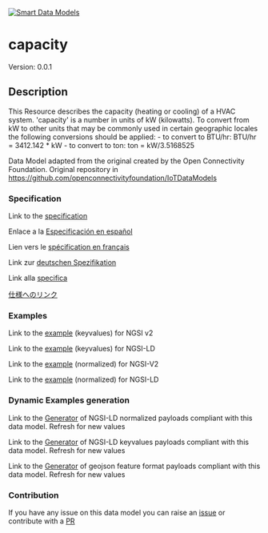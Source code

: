[![Smart Data Models](https://smartdatamodels.org/wp-content/uploads/2022/01/SmartDataModels_logo.png "Logo")](https://smartdatamodels.org)
# capacity
Version: 0.0.1

## Description 

This Resource describes the capacity (heating or cooling) of a HVAC system. 'capacity' is a number in units of kW (kilowatts). To convert from kW to other units that may be commonly used in certain geographic locales the following conversions should be applied: - to convert to BTU/hr: BTU/hr = 3412.142 * kW - to convert to ton: ton = kW/3.5168525

Data Model adapted from the original created by the Open Connectivity Foundation. Original repository in https://github.com/openconnectivityfoundation/IoTDataModels
### Specification

Link to the [specification](https://github.com/smart-data-models/dataModel.OCF/blob/master/capacity/doc/spec.md)

Enlace a la [Especificación en español](https://github.com/smart-data-models/dataModel.OCF/blob/master/capacity/doc/spec_ES.md)

Lien vers le [spécification en français](https://github.com/smart-data-models/dataModel.OCF/blob/master/capacity/doc/spec_FR.md)

Link zur [deutschen Spezifikation](https://github.com/smart-data-models/dataModel.OCF/blob/master/capacity/doc/spec_DE.md)

Link alla [specifica](https://github.com/smart-data-models/dataModel.OCF/blob/master/capacity/doc/spec_IT.md)

[仕様へのリンク](https://github.com/smart-data-models/dataModel.OCF/blob/master/capacity/doc/spec_JA.md)
### Examples

Link to the [example](https://smart-data-models.github.io/dataModel.OCF/capacity/examples/example.json) (keyvalues) for NGSI v2

Link to the [example](https://smart-data-models.github.io/dataModel.OCF/capacity/examples/example.jsonld) (keyvalues) for NGSI-LD

Link to the [example](https://smart-data-models.github.io/dataModel.OCF/capacity/examples/example-normalized.json) (normalized) for NGSI-V2

Link to the [example](https://smart-data-models.github.io/dataModel.OCF/capacity/examples/example-normalized.jsonld) (normalized) for NGSI-LD
### Dynamic Examples generation

Link to the [Generator](https://smartdatamodels.org/extra/ngsi-ld_generator.php?schemaUrl=https://raw.githubusercontent.com/smart-data-models/dataModel.OCF/master/capacity/schema.json&email=info@smartdatamodels.org) of NGSI-LD normalized payloads compliant with this data model. Refresh for new values

Link to the [Generator](https://smartdatamodels.org/extra/ngsi-ld_generator_keyvalues.php?schemaUrl=https://raw.githubusercontent.com/smart-data-models/dataModel.OCF/master/capacity/schema.json&email=info@smartdatamodels.org) of NGSI-LD keyvalues payloads compliant with this data model. Refresh for new values

Link to the [Generator](https://smartdatamodels.org/extra/geojson_features_generator.php?schemaUrl=https://raw.githubusercontent.com/smart-data-models/dataModel.OCF/master/capacity/schema.json&email=info@smartdatamodels.org) of geojson feature format payloads compliant with this data model. Refresh for new values
### Contribution

 If you have any issue on this data model you can raise an [issue](https://github.com/smart-data-models/dataModel.OCF/issues)  or contribute with a [PR](https://github.com/smart-data-models/dataModel.OCF/pulls)